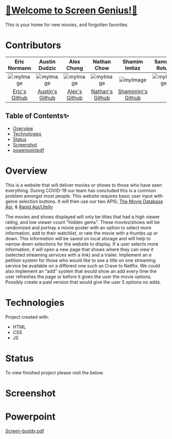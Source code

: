 


# <a href="https://screen-genius.github.io/">🍿Welcome to Screen Genius!🍿</a>
This is your home for new movies, and forgotten favorites.

# Contributors


|Eric Normann|Austin Dudzic|Alex Chung|Nathan Chow|Shamim Imtiaz|Samuel Rotua| 
|:---:|:---:|:---:|:---:|:---:|:---:|
|![myImage](https://ca.slack-edge.com/T01EXTZCZ44-U01FFJX35EH-8853f39f557f-512)|![myImage](https://ca.slack-edge.com/T01EXTZCZ44-U01FG6JGREX-8aab55bc0e29-512)|![myImage](https://ca.slack-edge.com/T01EXTZCZ44-U01FX6ZRAD7-390208b29630-512)|![myImage](https://ca.slack-edge.com/T01EXTZCZ44-U01FGC3DAN7-41377ad60b24-512) |![myImage](https://ca.slack-edge.com/T01EXTZCZ44-U01F9AY18T0-ad94549a1f86-512)|![myImage](https://ca.slack-edge.com/T01EXTZCZ44-U01FHNVGXC3-5f0ad82ea6b5-512)|
|<a href="https://github.com/e-p-n" target="_blank">Eric's Github</a>| <a href="https://github.com/Studzic"> Austin's Github</a>|<a href="https://github.com/AChung92">Alex's Github</a>|<a href="https://github.com/nchow18">Nathan's Github</a>|<a href="https://github.com/shamimimtiaz">Shamimim's Github| | ""|



## Table of Contents✨
* [Overview](#Overview)
* [Technologies](#Technologies)
* [Status](#Status)
* [Screenshot](#Screenshot)
* [powerpointpdf](#PowerPoint)

# Overview
This is a website that will deliver movies or shows to those who have seen everything. During COVID-19 our team has concluded this is a common problem amongst most people.
This website requires basic user input with genre selection buttons.
It will then use our two APIS;
<a href="https://developers.themoviedb.org/3/getting-started/introduction">The Movie Database Api</a>,
&
<a href="https://rapidapi.com/utelly/api/utelly">Rapid Api/Utelly</a>



The movies and shows displayed will only be titles that had a high viewer rating, and low viewer count "hidden gems".  These movies/shows will be randomized and portray a movie
 poster with an option to select more information, add to their watchlist, or rate the movie with a thumbs up or down. This information will be saved on local storage and will help to narrow down selections for the website to display. If a user selects more information, it will open a new page that shows where they can view it (selected streaming services with a link) and a trailer.
Implement an e petition system for those who would like to see a title on one streaming service be available on a different one such as Crave to Netflix. We could also implement an “add” system that would show an add every time the user refreshes the page or before it gives the user the movie options. Possibly create a paid version that would give the user 5 options no adds. 


# Technologies
Project created with:
* HTML
* CSS
* JS

# Status
To view finished project please visit the below.


# Screenshot

# Powerpoint
[Screen-buddy.pdf](https://github.com/screen-genius/screen-genius.github.io/files/5875611/Screen-buddy.pdf)
